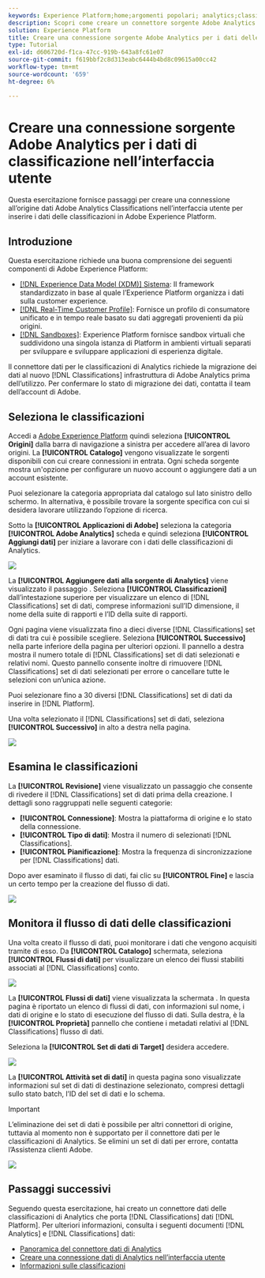 ```yaml
---
keywords: Experience Platform;home;argomenti popolari; analytics;classificazioni
description: Scopri come creare un connettore sorgente Adobe Analytics nell’interfaccia utente per inserire i dati delle classificazioni in Adobe Experience Platform.
solution: Experience Platform
title: Creare una connessione sorgente Adobe Analytics per i dati delle classificazioni nell’interfaccia utente
type: Tutorial
exl-id: d606720d-f1ca-47cc-919b-643a8fc61e07
source-git-commit: f619bbf2c8d313eabc6444b4bd8c09615a00cc42
workflow-type: tm+mt
source-wordcount: '659'
ht-degree: 6%

---
```


# Creare una connessione sorgente Adobe Analytics per i dati di classificazione nell’interfaccia utente

Questa esercitazione fornisce passaggi per creare una connessione all’origine dati Adobe Analytics Classifications nell’interfaccia utente per inserire i dati delle classificazioni in Adobe Experience Platform.

## Introduzione

Questa esercitazione richiede una buona comprensione dei seguenti componenti di Adobe Experience Platform:

* [[!DNL Experience Data Model (XDM)] Sistema](../../../../../xdm/home.md): Il framework standardizzato in base al quale l’Experience Platform organizza i dati sulla customer experience.
* [[!DNL Real-Time Customer Profile]](../../../../../profile/home.md): Fornisce un profilo di consumatore unificato e in tempo reale basato su dati aggregati provenienti da più origini.
* [[!DNL Sandboxes]](../../../../../sandboxes/home.md): Experience Platform fornisce sandbox virtuali che suddividono una singola istanza di Platform in ambienti virtuali separati per sviluppare e sviluppare applicazioni di esperienza digitale.

Il connettore dati per le classificazioni di Analytics richiede la migrazione dei dati al nuovo [!DNL Classifications] infrastruttura di Adobe Analytics prima dell’utilizzo. Per confermare lo stato di migrazione dei dati, contatta il team dell’account di Adobe.

## Seleziona le classificazioni

Accedi a [Adobe Experience Platform](https://platform.adobe.com) quindi seleziona **[!UICONTROL Origini]** dalla barra di navigazione a sinistra per accedere all’area di lavoro origini. La **[!UICONTROL Catalogo]** vengono visualizzate le sorgenti disponibili con cui creare connessioni in entrata. Ogni scheda sorgente mostra un&#39;opzione per configurare un nuovo account o aggiungere dati a un account esistente.

Puoi selezionare la categoria appropriata dal catalogo sul lato sinistro dello schermo. In alternativa, è possibile trovare la sorgente specifica con cui si desidera lavorare utilizzando l’opzione di ricerca.

Sotto la **[!UICONTROL Applicazioni di Adobe]** seleziona la categoria **[!UICONTROL Adobe Analytics]** scheda e quindi seleziona **[!UICONTROL Aggiungi dati]** per iniziare a lavorare con i dati delle classificazioni di Analytics.

![](../../../../images/tutorials/create/classifications/catalog.png)

La **[!UICONTROL Aggiungere dati alla sorgente di Analytics]** viene visualizzato il passaggio . Seleziona **[!UICONTROL Classificazioni]** dall’intestazione superiore per visualizzare un elenco di [!DNL Classifications] set di dati, comprese informazioni sull’ID dimensione, il nome della suite di rapporti e l’ID della suite di rapporti.

Ogni pagina viene visualizzata fino a dieci diverse [!DNL Classifications] set di dati tra cui è possibile scegliere. Seleziona **[!UICONTROL Successivo]** nella parte inferiore della pagina per ulteriori opzioni. Il pannello a destra mostra il numero totale di [!DNL Classifications] set di dati selezionati e relativi nomi. Questo pannello consente inoltre di rimuovere [!DNL Classifications] set di dati selezionati per errore o cancellare tutte le selezioni con un’unica azione.

Puoi selezionare fino a 30 diversi [!DNL Classifications] set di dati da inserire in [!DNL Platform].

Una volta selezionato il [!DNL Classifications] set di dati, seleziona **[!UICONTROL Successivo]** in alto a destra nella pagina.

![](../../../../images/tutorials/create/classifications/add-data.png)

## Esamina le classificazioni

La **[!UICONTROL Revisione]** viene visualizzato un passaggio che consente di rivedere il [!DNL Classifications] set di dati prima della creazione. I dettagli sono raggruppati nelle seguenti categorie:

* **[!UICONTROL Connessione]**: Mostra la piattaforma di origine e lo stato della connessione.
* **[!UICONTROL Tipo di dati]**: Mostra il numero di selezionati [!DNL Classifications].
* **[!UICONTROL Pianificazione]**: Mostra la frequenza di sincronizzazione per [!DNL Classifications] dati.

Dopo aver esaminato il flusso di dati, fai clic su **[!UICONTROL Fine]** e lascia un certo tempo per la creazione del flusso di dati.

![](../../../../images/tutorials/create/classifications/review.png)

## Monitora il flusso di dati delle classificazioni

Una volta creato il flusso di dati, puoi monitorare i dati che vengono acquisiti tramite di esso. Da **[!UICONTROL Catalogo]** schermata, seleziona **[!UICONTROL Flussi di dati]** per visualizzare un elenco dei flussi stabiliti associati al [!DNL Classifications] conto.

![](../../../../images/tutorials/create/classifications/dataflows.png)

La **[!UICONTROL Flussi di dati]** viene visualizzata la schermata . In questa pagina è riportato un elenco di flussi di dati, con informazioni sul nome, i dati di origine e lo stato di esecuzione del flusso di dati. Sulla destra, è la **[!UICONTROL Proprietà]** pannello che contiene i metadati relativi al [!DNL Classifications] flusso di dati.

Seleziona la **[!UICONTROL Set di dati di Target]** desidera accedere.

![](../../../../images/tutorials/create/classifications/list-of-dataflows.png)

La **[!UICONTROL Attività set di dati]** in questa pagina sono visualizzate informazioni sul set di dati di destinazione selezionato, compresi dettagli sullo stato batch, l’ID del set di dati e lo schema.

>[!IMPORTANT]
>
>L’eliminazione dei set di dati è possibile per altri connettori di origine, tuttavia al momento non è supportato per il connettore dati per le classificazioni di Analytics. Se elimini un set di dati per errore, contatta l’Assistenza clienti Adobe.

![](../../../../images/tutorials/create/classifications/dataset.png)


## Passaggi successivi

Seguendo questa esercitazione, hai creato un connettore dati delle classificazioni di Analytics che porta [!DNL Classifications] dati [!DNL Platform]. Per ulteriori informazioni, consulta i seguenti documenti [!DNL Analytics] e [!DNL Classifications] dati:

* [Panoramica del connettore dati di Analytics](../../../../connectors/adobe-applications/analytics.md)
* [Creare una connessione dati di Analytics nell’interfaccia utente](./analytics.md)
* [Informazioni sulle classificazioni](https://experienceleague.adobe.com/docs/analytics/components/classifications/c-classifications.html?lang=it)
